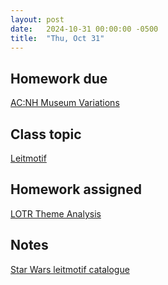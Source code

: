 ```yaml
---
layout: post
date:   2024-10-31 00:00:00 -0500
title:  "Thu, Oct 31"
---
```



## Homework due

[AC:NH Museum Variations](https://gmuedu-my.sharepoint.com/:f:/g/personal/mlavengo_gmu_edu/EnXH-XQ_-uVKtw5tJz6xe1gB_LD7aB9uzB5G344iTHaZNg?e=qwVNA9)

## Class topic

[Leitmotif](/mm-lessons/leitmotif)

## Homework assigned

[LOTR Theme Analysis](https://gmuedu-my.sharepoint.com/:f:/g/personal/mlavengo_gmu_edu/EnXH-XQ_-uVKtw5tJz6xe1gB_LD7aB9uzB5G344iTHaZNg?e=qwVNA9)

## Notes

[Star Wars leitmotif catalogue](https://franklehman.com/starwars/)

